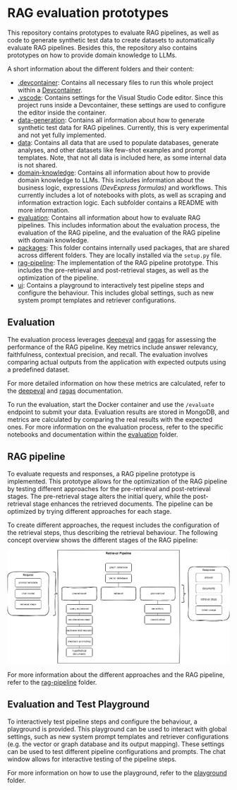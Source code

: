 # RAG evaluation prototypes

This repository contains prototypes to evaluate RAG pipelines, as well as code to generate synthetic test data to create datasets to automatically evaluate RAG pipelines. Besides this, the repository also contains prototypes on how to provide domain knowledge to LLMs.

A short information about the different folders and their content:

- [.devcontainer](./.devcontainer/): Contains all necessary files to run this whole project within a [Devcontainer](https://containers.dev/).
- [.vscode](./.vscode/): Contains settings for the Visual Studio Code editor. Since this project runs inside a Devcontainer, these settings are used to configure the editor inside the container.
- [data-generation](./data-generation/): Contains all information about how to generate synthetic test data for RAG pipelines. Currently, this is very experimental and not yet fully implemented.
- [data](./data/): Contains all data that are used to populate databases, generate analyses, and other datasets like few-shot examples and prompt templates. Note, that not all data is included here, as some internal data is not shared.
- [domain-knowledge](./domain-knowledge/): Contains all information about how to provide domain knowledge to LLMs. This includes information about the business logic, expressions _(DevExpress formulas)_ and workflows. This currently includes a lot of notebooks with plots, as well as scraping and information extraction logic. Each subfolder contains a README with more information.
- [evaluation](./evaluation/): Contains all information about how to evaluate RAG pipelines. This includes information about the evaluation process, the evaluation of the RAG pipeline, and the evaluation of the RAG pipeline with domain knowledge.
- [packages](./packages/): This folder contains internally used packages, that are shared across different folders. They are locally installed via the `setup.py` file.
- [rag-pipeline](./rag-pipeline/): The implementation of the RAG pipeline prototype. This includes the pre-retrieval and post-retrieval stages, as well as the optimization of the pipeline.
- [ui](./ui/): Contains a playground to interactively test pipeline steps and configure the behaviour. This includes global settings, such as new system prompt templates and retriever configurations.

## Evaluation

The evaluation process leverages [deepeval](https://github.com/confident-ai/deepeval) and [ragas](https://github.com/explodinggradients/ragas) for assessing the performance of the RAG pipeline. Key metrics include answer relevancy, faithfulness, contextual precision, and recall. The evaluation involves comparing actual outputs from the application with expected outputs using a predefined dataset.  
  
For more detailed information on how these metrics are calculated, refer to the [deepeval](https://docs.confident-ai.com/docs/metrics-introduction) and [ragas](https://docs.ragas.io/en/stable/concepts/metrics/index.html) documentation.  

To run the evaluation, start the Docker container and use the `/evaluate` endpoint to submit your data. Evaluation results are stored in MongoDB, and metrics are calculated by comparing the real results with the expected ones. For more information on the evaluation process, refer to the specific notebooks and documentation within the [evaluation](./evaluation/) folder.

## RAG pipeline

To evaluate requests and responses, a RAG pipeline prototype is implemented. This prototype allows for the optimization of the RAG pipeline by testing different approaches for the pre-retrieval and post-retrieval stages. The pre-retrieval stage alters the initial query, while the post-retrieval stage enhances the retrieved documents. The pipeline can be optimized by trying different approaches for each stage.

To create different approaches, the request includes the configuration of the retrieval steps, thus describing the retrieval behaviour. The following concept overview shows the different stages of the RAG pipeline:

![RAG pipeline concept overview](./rag-pipeline/retrieval_pipeline.png "RAG pipeline overview")

For more information about the different approaches and the RAG pipeline, refer to the [rag-pipeline](./rag-pipeline/) folder.

## Evaluation and Test Playground

To interactively test pipeline steps and configure the behaviour, a playground is provided. This playground can be used to interact with global settings, such as new system prompt templates and retriever configurations (e.g. the vector or graph database and its output mapping). These settings can be used to test different pipeline configurations and prompts. The chat window allows for interactive testing of the pipeline steps.

For more information on how to use the playground, refer to the [playground](./ui/) folder.
